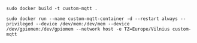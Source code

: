 ```sudo docker build -t custom-mqtt .```

```
sudo docker run --name custom-mqtt-container -d --restart always --privileged --device /dev/mem:/dev/mem --device /dev/gpiomem:/dev/gpiomem --network host -e TZ=Europe/Vilnius custom-mqtt
```
